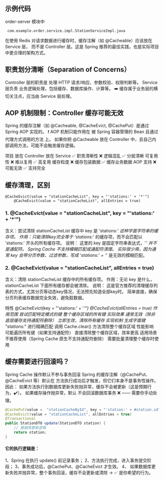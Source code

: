 

## 示例代码

 order-server 模块中

` com.example.order.service.impl.StationServiceImpl.java`

在使用 Redis 对请求数据进行缓存时，缓存注解（如 @Cacheable）应该放在 Service 层，
而不是 Controller 层。这是 Spring 推荐的最佳实践，也是实际项目中更合理的架构方式。


## 职责划分清晰（Separation of Concerns）
Controller 层的职责是 处理 HTTP 请求/响应、参数校验、权限判断等。
Service 层负责 业务逻辑处理，包括缓存、数据库操作、计算等。
➡️ 缓存属于业务层的横切关注点，应当由 Service 层处理。


##  AOP 机制限制：Controller 缓存可能无效
Spring 的缓存注解（如 @Cacheable, @CacheEvict, @CachePut）是通过 Spring AOP 实现的。
❗ AOP 机制只能作用在 被 Spring 容器管理的 Bean 且通过代理方式调用的方法 上。
如果你把 @Cacheable 放在 Controller 中，且自己内部调用方法，可能不会触发缓存逻辑。


项目	        放在 Controller   	放在 Service ✅
职责清晰性	    ❌ 逻辑混乱	    ✅ 分层清晰
可复用性	        ❌ 难以复用	    ✅ 高复用
缓存粒度	      ❌ 缓存包装数据	    ✅ 缓存业务数据
AOP 支持	      ❌ 可能无效	    ✅ 支持完全



## 缓存清理，区别

```
@CacheEvict(value = "stationCacheList", key = "'stations:' + '*'")  
    @CacheEvict(value = "stationCacheList", allEntries = true)  
```
### 1. @CacheEvict(value = "stationCacheList", key = "'stations:' + '*'")
   含义：尝试清除 stationCacheList 缓存中 key 是 'stations:*' 这种字面字符串的缓存项。
   作用：只能清除key完全等于 'stations:*' 的缓存项，而不会匹配以 'stations:' 开头的所有缓存项。
   说明：
   这里的 key 是固定字符串表达式，'*' 并不是通配符。
   Spring Cache 不支持模糊匹配或通配符清理。
   实际很少用，因为通常 key 会带分页参数、过滤参数，写成 'stations:' + '*' 是无效的模糊匹配。
### 2. @CacheEvict(value = "stationCacheList", allEntries = true)
  含义：清除 stationCacheList 缓存中的所有缓存项。
  作用：无论 key 是什么，stationCacheList 下面所有缓存都会被清除。
  说明：
  这是官方推荐的清理缓存列表的方式，尤其分页等动态key情况，无法预先知道全部key时。
  简单直接，确保分页列表缓存数据完全失效，避免脏数据。


特性          	@CacheEvict(key = "'stations:' + '*'")	        @CacheEvict(allEntries = true)
作用范围                	尝试匹配特定模式的键	                        整个缓存区域的所有键
实际效果	            通常无效（除非底层缓存支持通配符删除）	        立即生效，清除所有缓存
实现机制        	生成字面键 "stations:*" 进行精确匹配	        调用 Cache.clear() 方法清除整个缓存区域
性能影响	                可能遍历所有键（如果支持通配符）	                直接清除整个缓存区域，效率更高
适用场景        	不推荐使用（Spring Cache 原生不支持通配符删除）	    需要批量清理整个缓存时使用

## 缓存需要进行回滚吗？
Spring Cache 操作默认不参与事务回滚
Spring 的缓存注解（@CachePut、@CacheEvict 等）默认在 方法执行成功后才触发，但它们本身不是事务性操作。因此：
如果方法执行到数据库更新失败抛异常，缓存不会被更新（这是预期行为，✔️）。
如果缓存操作抛异常，默认 不会回滚数据库事务 ❌ —— 需要你手动处理。


```java
@CachePut(value =  "stationCacheById", key = "'station:' + #station.id")
@CacheEvict(value = "stationCacheList", allEntries = true)
@Transactional
public StationDTO update(StationDTO station) {
    // 数据库更新逻辑
    return station;
}
```
#### 它的执行逻辑是：
1、Spring 在执行 update() 前记录事务；
2、方法执行完成，进入事务提交阶段；
3、事务成功后，@CachePut、@CacheEvict 才生效。
4、 如果数据库更新失败并抛异常，整个事务回滚，缓存不会更新或清除 → ✅ 是你希望的行为。